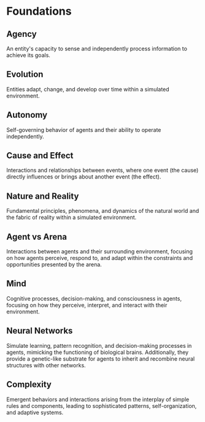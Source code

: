 # Foundations

## Agency

An entity's capacity to sense and independently process information to achieve its goals.

## Evolution

Entities adapt, change, and develop over time within a simulated environment.

## Autonomy

Self-governing behavior of agents and their ability to operate independently.

## Cause and Effect

Interactions and relationships between events, where one event (the cause) directly influences or brings about another event (the effect).

## Nature and Reality

Fundamental principles, phenomena, and dynamics of the natural world and the fabric of reality within a simulated environment.

## Agent vs Arena

Interactions between agents and their surrounding environment, focusing on how agents perceive, respond to, and adapt within the constraints and opportunities presented by the arena.

## Mind

Cognitive processes, decision-making, and consciousness in agents, focusing on how they perceive, interpret, and interact with their environment.

## Neural Networks

Simulate learning, pattern recognition, and decision-making processes in agents, mimicking the functioning of biological brains. Additionally, they provide a genetic-like substrate for agents to inherit and recombine neural structures with other networks.

## Complexity

Emergent behaviors and interactions arising from the interplay of simple rules and components, leading to sophisticated patterns, self-organization, and adaptive systems.